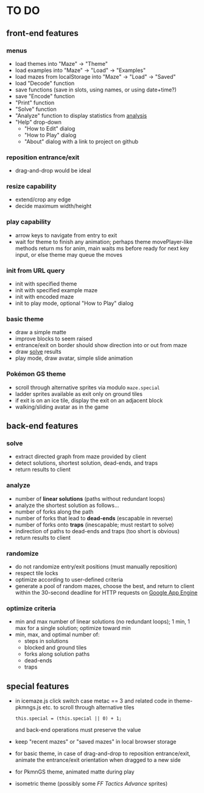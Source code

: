 TO DO
=====

front-end features
------------------

### menus
  * load themes into "Maze" -> "Theme"
  * load examples into "Maze" -> "Load" -> "Examples"
  * load mazes from localStorage into "Maze" -> "Load" -> "Saved"
  * load "Decode" function
  * save functions (save in slots, using names, or using date+time?)
  * save "Encode" function
  * "Print" function
  * "Solve" function
  * "Analyze" function to display statistics from [analysis](#analyze)
  * "Help" drop-down
    * "How to Edit" dialog
    * "How to Play" dialog
    * "About" dialog with a link to project on github

### reposition entrance/exit
  * drag-and-drop would be ideal

### resize capability
  * extend/crop any edge
  * decide maximum width/height

### play capability
  * arrow keys to navigate from entry to exit
  * wait for theme to finish any animation;
    perhaps theme movePlayer-like methods return ms for anim,
    main waits ms before ready for next key input,
    or else theme may queue the moves

### init from URL query
  * init with specified theme
  * init with specified example maze
  * init with encoded maze
  * init to play mode, optional "How to Play" dialog

### basic theme
  * draw a simple matte
  * improve blocks to seem raised
  * entrance/exit on border should show direction into or out from maze
  * draw [solve](#solve) results
  * play mode, draw avatar, simple slide animation

### Pokémon GS theme
  * scroll through alternative sprites via modulo `maze.special`
  * ladder sprites available as exit only on ground tiles
  * if exit is on an ice tile, display the exit on an adjacent block
  * walking/sliding avatar as in the game


back-end features
-----------------

### <a id="solve"></a>solve
  * extract directed graph from maze provided by client
  * detect solutions, shortest solution, dead-ends, and traps
  * return results to client

### <a id="analyze"></a>analyze
  * number of **linear solutions** (paths without redundant loops)
  * analyze the shortest solution as follows...
  * number of forks along the path
  * number of forks that lead to **dead-ends** (escapable in reverse)
  * number of forks onto **traps** (inescapable; must restart to solve)
  * indirection of paths to dead-ends and traps (too short is obvious)
  * return results to client

### randomize
  * do not randomize entry/exit positions (must manually reposition)
  * respect tile locks
  * optimize according to user-defined criteria
  * generate a pool of random mazes, choose the best, and return to client
    within the 30-second deadline for HTTP requests on
    [Google App Engine](https://developers.google.com/appengine/)

### optimize criteria
  * min and max number of linear solutions (no redundant loops);
    1 min, 1 max for a single solution; optimize toward min
  * min, max, and optimal number of:
    * steps in solutions
    * blocked and ground tiles
    * forks along solution paths
    * dead-ends
    * traps


special features
----------------

* in icemaze.js click switch case metac == 3
  and related code in theme-pkmngs.js etc.
  to scroll through alternative tiles

  `this.special = (this.special || 0) + 1;`

  and back-end operations must preserve the value

* keep "recent mazes" or "saved mazes" in local browser storage

* for basic theme, in case of drag-and-drop to reposition entrance/exit,
  animate the entrance/exit orientation when dragged to a new side

* for PkmnGS theme, animated matte during play

* isometric theme (possibly some _FF Tactics Advance_ sprites)
